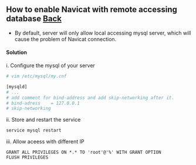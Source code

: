 ## How to enable Navicat with remote accessing database [Back](./qa.md)

- By default, server will only allow local accessing mysql server, which will cause the problem of Navicat connection.

#### Solution

i. Configure the mysql of your server

```bash
# vim /etc/mysql/my.cnf

[mysqld]
# ...
# add comment for bind-address and add skip-networking after it.
# bind-adress    = 127.0.0.1
# skip-networking
```

ii. Store and restart the service

```bash
service mysql restart
```

iii. Allow aceess with different IP

```mysql
GRANT ALL PRIVILEGES ON *.* TO 'root'@'%' WITH GRANT OPTION
FLUSH PRIVILEGES
```